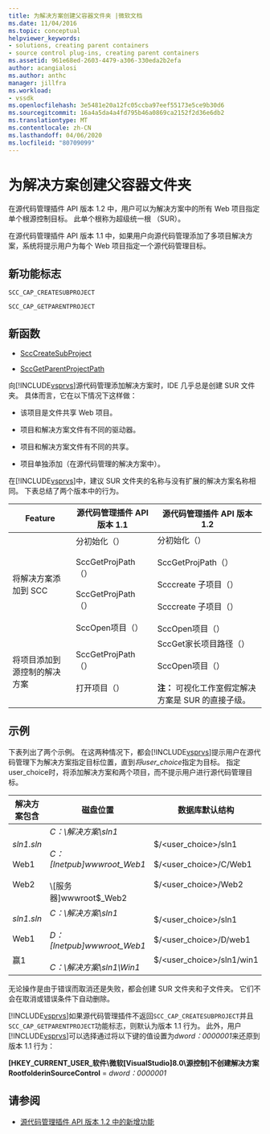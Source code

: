 ```yaml
---
title: 为解决方案创建父容器文件夹 |微软文档
ms.date: 11/04/2016
ms.topic: conceptual
helpviewer_keywords:
- solutions, creating parent containers
- source control plug-ins, creating parent containers
ms.assetid: 961e68ed-2603-4479-a306-330eda2b2efa
author: acangialosi
ms.author: anthc
manager: jillfra
ms.workload:
- vssdk
ms.openlocfilehash: 3e5481e20a12fc05ccba97eef55173e5ce9b30d6
ms.sourcegitcommit: 16a4a5da4a4fd795b46a0869ca2152f2d36e6db2
ms.translationtype: MT
ms.contentlocale: zh-CN
ms.lasthandoff: 04/06/2020
ms.locfileid: "80709099"
---
```

# <a name="create-parent-container-folders-for-solutions"></a>为解决方案创建父容器文件夹
在源代码管理插件 API 版本 1.2 中，用户可以为解决方案中的所有 Web 项目指定单个根源控制目标。 此单个根称为超级统一根 （SUR）。

 在源代码管理插件 API 版本 1.1 中，如果用户向源代码管理添加了多项目解决方案，系统将提示用户为每个 Web 项目指定一个源代码管理目标。

## <a name="new-capability-flags"></a>新功能标志
 `SCC_CAP_CREATESUBPROJECT`

 `SCC_CAP_GETPARENTPROJECT`

## <a name="new-functions"></a>新函数
- [SccCreateSubProject](../../extensibility/scccreatesubproject-function.md)

- [SccGetParentProjectPath](../../extensibility/sccgetparentprojectpath-function.md)

 向[!INCLUDE[vsprvs](../../code-quality/includes/vsprvs_md.md)]源代码管理添加解决方案时，IDE 几乎总是创建 SUR 文件夹。 具体而言，它在以下情况下这样做：

- 该项目是文件共享 Web 项目。

- 项目和解决方案文件有不同的驱动器。

- 项目和解决方案文件有不同的共享。

- 项目单独添加（在源代码管理的解决方案中）。

在[!INCLUDE[vsprvs](../../code-quality/includes/vsprvs_md.md)]中，建议 SUR 文件夹的名称与没有扩展的解决方案名称相同。 下表总结了两个版本中的行为。

|Feature|源代码管理插件 API 版本 1.1|源代码管理插件 API 版本 1.2|
|-------------| - | - |
|将解决方案添加到 SCC|分初始化（）<br /><br /> SccGetProjPath（）<br /><br /> SccGetProjPath（）<br /><br /> SccOpen项目（）|分初始化（）<br /><br /> SccGetProjPath（）<br /><br /> Scccreate 子项目（）<br /><br /> Scccreate 子项目（）<br /><br /> SccOpen项目（）|
|将项目添加到源控制的解决方案|SccGetProjPath（）<br /><br /> 打开项目（）|SccGet家长项目路径（）<br /><br /> SccOpen项目（）<br /><br />  **注：** 可视化工作室假定解决方案是 SUR 的直接子级。|

## <a name="examples"></a>示例
 下表列出了两个示例。 在这两种情况下，都会[!INCLUDE[vsprvs](../../code-quality/includes/vsprvs_md.md)]提示用户在源代码管理下为解决方案指定目标位置，直到*将user_choice*指定为目标。 指定user_choice时，将添加解决方案和两个项目，而不提示用户进行源代码管理目标。

|解决方案包含|磁盘位置|数据库默认结构|
|-----------------------|-----------------------|--------------------------------|
|*sln1.sln*<br /><br /> Web1<br /><br /> Web2|*C：\解决方案\sln1*<br /><br /> *C：[Inetpub]wwwroot_Web1*<br /><br /> \\[服务器]wwwroot$_Web2|$/<user_choice>/sln1<br /><br /> $/<user_choice>/C/Web1<br /><br /> $/<user_choice>/Web2|
|*sln1.sln*<br /><br /> Web1<br /><br /> 赢1|*C：\解决方案\sln1*<br /><br /> *D：[Inetpub]wwwroot_Web1*<br /><br /> *C：\解决方案\sln1\Win1*|$/<user_choice>/sln1<br /><br /> $/<user_choice>/D/web1<br /><br /> $/<user_choice>/sln1/win1|

 无论操作是由于错误而取消还是失败，都会创建 SUR 文件夹和子文件夹。 它们不会在取消或错误条件下自动删除。

 [!INCLUDE[vsprvs](../../code-quality/includes/vsprvs_md.md)]如果源代码管理插件不返回`SCC_CAP_CREATESUBPROJECT`并且`SCC_CAP_GETPARENTPROJECT`功能标志，则默认为版本 1.1 行为。 此外，用户[!INCLUDE[vsprvs](../../code-quality/includes/vsprvs_md.md)]可以选择通过将以下键的值设置为*dword：0000001*来还原到版本 1.1 行为：

 **[HKEY_CURRENT_USER_软件\微软[VisualStudio]8.0\源控制]不创建解决方案 RootfolderinSourceControl** = *dword：0000001*

## <a name="see-also"></a>请参阅
- [源代码管理插件 API 版本 1.2 中的新增功能](../../extensibility/internals/what-s-new-in-the-source-control-plug-in-api-version-1-2.md)
